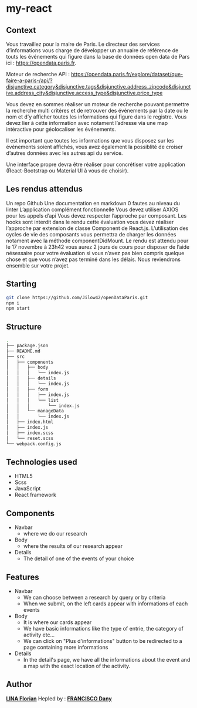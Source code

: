 # my-react

## Context
Vous travaillez pour la maire de Paris. Le directeur des services d’informations vous charge de développer un annuaire de référence de touts les événements qui figure dans la base de données open data de Pars ici : https://opendata.paris.fr.

Moteur de recherche API : https://opendata.paris.fr/explore/dataset/que-faire-a-paris-/api/?disjunctive.category&disjunctive.tags&disjunctive.address_zipcode&disjunctive.address_city&disjunctive.access_type&disjunctive.price_type

Vous devez en sommes réaliser un moteur de recherche pouvant permettre la recherche multi critéres et de retrouver des événements par la date ou le nom et d’y afficher toutes les informations qui figure dans le registre. Vous devez lier à cette information avec notament l’adresse via une map intéractive pour géolocaliser les événements.

Il est important que toutes les informations que vous disposez sur les événements soient affichés, vous avez également la possiblité de croiser d’autres données avec les autres api du service.

Une interface propre devra être réaliser pour concrétiser votre application (React-Bootstrap ou Material UI à vous de choisir).

## Les rendus attendus
Un repo Github Une documentation en markdown 0 fautes au niveau du linter L’application complément fonctionnelle Vous devez utiliser AXIOS pour les appels d’api Vous devez respecter l’approche par composant. Les hooks sont interdit dans le rendu cette évaluation vous devez réaliser l’approche par extension de classe Component de React.js. L’utilisation des cycles de vie des composants vous permettra de charger les données notament avec la méthode componentDidMount. Le rendu est attendu pour le 17 novembre à 23h42 vous aurez 2 jours de cours pour disposer de l’aide nésessaire pour votre évaluation si vous n’avez pas bien compris quelque chose et que vous n’avez pas terminé dans les délais. Nous reviendrons ensemble sur votre projet.

## Starting
```bash
git clone https://github.com/Jilow42/openDataParis.git
npm i
npm start
```

## Structure

```bash
.
├── package.json
├── README.md
├── src
│   ├── components
│   │   ├── body
│   │   │   └── index.js
│   │   ├── details
│   │   │   └── index.js
│   │   ├── form
│   │   │   ├── index.js
│   │   │   └── list
│   │   │       └── index.js
│   │   └── manageData
│   │       └── index.js
│   ├── index.html
│   ├── index.js
│   ├── index.scss
│   └── reset.scss
└── webpack.config.js
```

## Technologies used
* HTML5
* Scss
* JavaScript
* React framework

## Components
* Navbar
  * where we do our research
* Body
  * where the results of our research appear
* Details
  * The detail of one of the events of your choice

## Features

* Navbar
  * We can choose between a research by query or by criteria
  * When we submit, on the left cards appear with informations of each events
* Body
  * It is where our cards appear
  * We have basic informations like the type of entrie, the category of activity etc...
  * We can click on "Plus d'informations" button to be redirected to a page containing more informations 
* Details
  * In the detail's page, we have all the informations about the event and a map with the exact location of the activity.

## Author
[**LINA Florian**](https://github.com/Jilow42)
Hepled by :
[**FRANCISCO Dany**](https://github.com/DRF-dev)